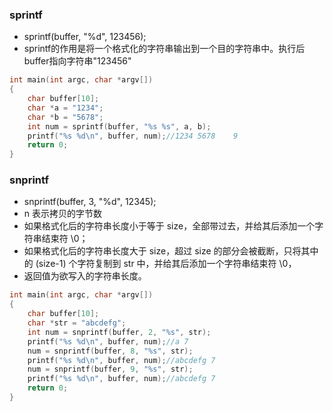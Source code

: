 ### sprintf
* sprintf(buffer, "%d", 123456);
* sprintf的作用是将一个格式化的字符串输出到一个目的字符串中。执行后buffer指向字符串"123456"
```c
int main(int argc, char *argv[])
{
    char buffer[10];
    char *a = "1234";
    char *b = "5678";
    int num = sprintf(buffer, "%s %s", a, b);
    printf("%s %d\n", buffer, num);//1234 5678    9
    return 0;
}
```
### snprintf
* snprintf(buffer, 3, "%d", 12345);
* n 表示拷贝的字节数
* 如果格式化后的字符串长度小于等于 size，全部带过去，并给其后添加一个字符串结束符 \0；
* 如果格式化后的字符串长度大于 size，超过 size 的部分会被截断，只将其中的 (size-1) 个字符复制到 str 中，并给其后添加一个字符串结束符 \0，
* 返回值为欲写入的字符串长度。
```c
int main(int argc, char *argv[])
{
    char buffer[10];
    char *str = "abcdefg";
    int num = snprintf(buffer, 2, "%s", str);
    printf("%s %d\n", buffer, num);//a 7
    num = snprintf(buffer, 8, "%s", str);
    printf("%s %d\n", buffer, num);//abcdefg 7
    num = snprintf(buffer, 9, "%s", str);
    printf("%s %d\n", buffer, num);//abcdefg 7
    return 0;
}
```
